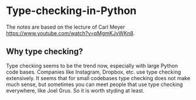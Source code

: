 # Type-checking-in-Python
The notes are based on the lecture of Carl Meyer https://www.youtube.com/watch?v=pMgmKJyWKn8. 

## Why type checking?
Type checking seems to be the trend now, especially with large Python code bases. Companies like Instagram, Dropbox, etc. use type checking extensively. It seems that for small codebases type checking does not make much sense, but sometimes you can meet people that use type checking everywhere, like Joel Grus. So it is worth styding at least. 
